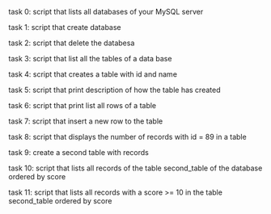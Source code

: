 task 0: script that lists all databases of your MySQL server

task 1: script that create database

task 2: script that delete the databesa

task 3: script that list all the tables of a data base

task 4: script that creates a table with id and name

task 5: script that print description of how the table has created

task 6: script that print list all rows of a table

task 7: script that insert a new row to the table

task 8: script that displays the number of records with id = 89 in a table

task 9: create a second table with records

task 10: script that lists all records of the table second_table of the database ordered by score

task 11: script that lists all records with a score >= 10 in the table second_table ordered by score 